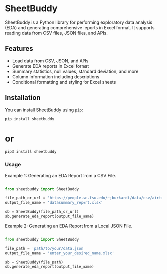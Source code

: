 
# SheetBuddy

SheetBuddy is a Python library for performing exploratory data analysis (EDA) and generating comprehensive reports in Excel format. It supports reading data from CSV files, JSON files, and APIs.

## Features

- Load data from CSV, JSON, and APIs
- Generate EDA reports in Excel format
- Summary statistics, null values, standard deviation, and more
- Column information including descriptions
- Conditional formatting and styling for Excel sheets

## Installation

You can install SheetBuddy using `pip`:

```bash
pip install sheetbuddy
```

# or

```bash
pip3 install sheetbuddy
```

### Usage

Example 1: Generating an EDA Report from a CSV File.


```python

from sheetbuddy import SheetBuddy 

file_path_or_url = 'https://people.sc.fsu.edu/~jburkardt/data/csv/airtravel.csv'
output_file_name = 'datasummary_report.xlsx'

sb = SheetBuddy(file_path_or_url)
sb.generate_eda_report(output_file_name)
```



Example 2: Generating an EDA Report from a Local JSON File.

```python

from sheetbuddy import SheetBuddy

file_path = 'path/to/your/data.json'
output_file_name = 'enter_your_desired_name.xlsx'

sb = SheetBuddy(file_path)
sb.generate_eda_report(output_file_name)

```